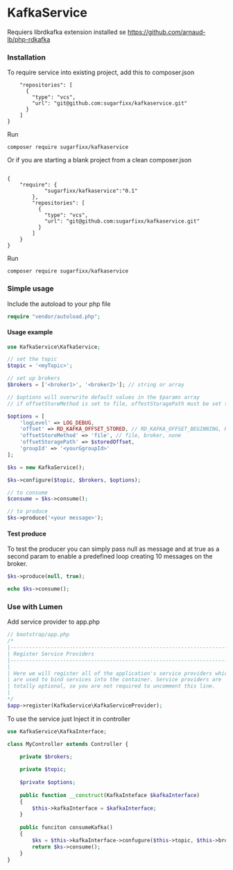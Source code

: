 # KafkaService

Requiers librdkafka extension installed se https://github.com/arnaud-lb/php-rdkafka


### Installation


To require service into existing project, add this to composer.json
````{
    "repositories": [
      {
        "type": "vcs",
        "url": "git@github.com:sugarfixx/kafkaservice.git"
      }
    ]   
}
````

Run
```angular2html
composer require sugarfixx/kafkaservice
```
Or if you are starting a blank project from a clean composer.json
```angular2html

{
    "require": {
            "sugarfixx/kafkaservice":"0.1"
        },
        "repositories": [
          {
            "type": "vcs",
            "url": "git@github.com:sugarfixx/kafkaservice.git"
          }
        ]   
    }
}
```


Run
```angular2html
composer require sugarfixx/kafkaservice
```

### Simple usage

Include the autoload to your php file
```php
require "vendor/autoload.php";
```
#### Usage example
```php
use KafkaService\KafkaService;

// set the topic
$topic = '<myTopic>';

// set up brokers 
$brokers = ['<broker1>', '<broker2>']; // string or array

// $options will overwrite default values in the $params array
// if offsetStoreMethod is set to file, offestStoragePath must be set to an appropriate location 

$options = [
    'logLevel' => LOG_DEBUG,
    'offset' => RD_KAFKA_OFFSET_STORED, // RD_KAFKA_OFFSET_BEGINNING, KAFKA_OFFSET_END 
    'offsetStoreMethod' => 'file', // file, broker, none
    'offsetStoragePath' => $storedOffset, 
    'groupId' => '<yourGgroupId>' 
];

$ks = new KafkaService();

$ks->configure($topic, $brokers, $options);

// to consume
$consume = $ks->consume();

// to produce
$ks->produce('<your message>');

```

#### Test produce
To test the producer you can simply pass null as message and at true as a second param to enable a predefined loop creating 10 messages on the broker. 
```php
$ks->produce(null, true);

echo $ks->consume();
```

### Use with Lumen
Add service provider to app.php
```php
// bootstrap/app.php
/*
|--------------------------------------------------------------------------
| Register Service Providers
|--------------------------------------------------------------------------
|
| Here we will register all of the application's service providers which
| are used to bind services into the container. Service providers are
| totally optional, so you are not required to uncomment this line.
|
*/
$app->register(KafkaService\KafkaServiceProvider);
```

To use the service just Inject it in controller
```php
use KafkaService\KafkaInterface;

class MyController extends Controller {

    private $brokers;
    
    private $topic;
    
    $private $options;
    
    public function __construct(KafkaInteface $kafkaInterface)
    {
        $this->kafkaInterface = $kafkaInterface;
    }
    
    public funciton consumeKafka()
    {
        $ks = $this->kafkaInterface->confugure($this->topic, $this->brokers, $this->options);
        return $ks->consume();
    }
}
```
